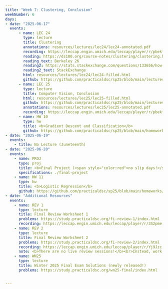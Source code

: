```yaml
---
title: "Week 7: Clustering, Conclusion"
weekNumber: 6
days:
- date: "2025-06-17"
  events:
      - name: LEC 24
        type: lecture
        title: Clustering
        annotations: resources/lectures/lec24/lec24-annotated.pdf
        recording: https://leccap.engin.umich.edu/leccap/player/r/pbekfx
        reading: https://ds100.org/course-notes/clustering/clustering.html
        reading_text: Berkeley 26
        reading2: https://stats.stackexchange.com/questions/133656/how-to-understand-the-drawbacks-of-k-means
        reading2_text: StackExchange
        html: resources/lectures/lec24/lec24-filled.html
        github: https://github.com/practicaldsc/sp25/blob/main/lectures/lec24/
      - name: LEC 25
        type: lecture
        title: Computer Vision, Conclusion
        html: resources/lectures/lec25/lec25-filled.html
        github: https://github.com/practicaldsc/sp25/blob/main/lectures/lec25/
        annotations: resources/lectures/lec25/lec25-annotated.pdf
        recording: https://leccap.engin.umich.edu/leccap/player/r/pbekfx
      - name: HW 10
        type: hw
        title: <b>Gradient Descent and Classification</b>
        github: https://github.com/practicaldsc/sp25/blob/main/homeworks/hw10/hw10.ipynb
- date: "2025-06-19"
  events:
    - title: No Lecture (Juneteenth)
- date: "2025-06-20"
  events:
    - name: PROJ
      type: proj
      title: <b>Final Project (<span style="color:red">no slip days!</span>)</b>
      specifications: ./final-project
    - name: HW 11
      type: hw
      title: <b>Logistic Regression</b>
      github: https://github.com/practicaldsc/sp25/blob/main/homeworks/hw11/hw11.ipynb
- date: "Additional Resources"
  events:
    - name: REV 1
      type: lecture
      title: Final Review Worksheet 1
      problems: https://study.practicaldsc.org/fi-review-1/index.html
      recording: https://leccap.engin.umich.edu/leccap/player/r/3S2pme
    - name: REV 2
      type: lecture
      title: Final Review Worksheet 2
      problems: https://study.practicaldsc.org/fi-review-2/index.html
      recording: https://leccap.engin.umich.edu/leccap/player/r/Yj9Jzc
      note: <b>There are no live review sessions!</b><br>Instead, work on these review worksheets, watch the recordings from last semester for explanations, and make an <a href="calendar">appointment</a> for office hours to discuss any questions.
    - name: WN25
      type: lecture
      title: Winter 2025 Final Exam Solutions (newly released!)
      problems: https://study.practicaldsc.org/wn25-final/index.html


---
```

  
